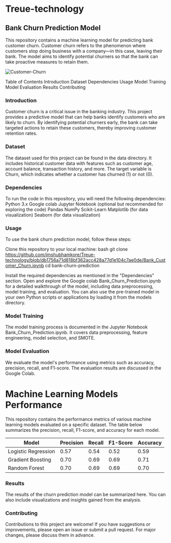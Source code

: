 # Treue-technology

## Bank Churn Prediction Model
This repository contains a machine learning model for predicting bank customer churn. Customer churn refers to the phenomenon where customers stop doing business with a company—in this case, leaving their bank. The model aims to identify potential churners so that the bank can take proactive measures to retain them.

![Customer-Churn](https://github.com/imshubhamkore/Treue-technology-Bank-Churn/assets/128685230/95c73d8a-25ad-4355-94cd-50829d9c1350)


Table of Contents
Introduction
Dataset
Dependencies
Usage
Model Training
Model Evaluation
Results
Contributing


### Introduction
Customer churn is a critical issue in the banking industry. This project provides a predictive model that can help banks identify customers who are likely to churn. By identifying potential churners early, the bank can take targeted actions to retain these customers, thereby improving customer retention rates.

### Dataset
The dataset used for this project can be found in the data directory. It includes historical customer data with features such as customer age, account balance, transaction history, and more. The target variable is Churn, which indicates whether a customer has churned (1) or not (0).

### Dependencies
To run the code in this repository, you will need the following dependencies:
Python 3.x
Google colab
Jupyter Notebook (optional but recommended for exploring the code)
Pandas
NumPy
Scikit-Learn
Matplotlib (for data visualization)
Seaborn (for data visualization)

### Usage
To use the bank churn prediction model, follow these steps:

Clone this repository to your local machine:
bash
git clone https://github.com/imshubhamkore/Treue-technology/blob/db1756a71d818bf362acc428a77d1e104c7ae0de/Bank_Customer_Churn.ipynb
cd bank-churn-prediction

Install the required dependencies as mentioned in the "Dependencies" section.
Open and explore the Google colab Bank_Churn_Prediction.ipynb for a detailed walkthrough of the model, including data preprocessing, model training, and evaluation.
You can also use the pre-trained model in your own Python scripts or applications by loading it from the models directory.

### Model Training
The model training process is documented in the Jupyter Notebook Bank_Churn_Prediction.ipynb. It covers data preprocessing, feature engineering, model selection, and SMOTE.

### Model Evaluation
We evaluate the model's performance using metrics such as accuracy, precision, recall, and F1-score. The evaluation results are discussed in the Google Colab.

# Machine Learning Models Performance

This repository contains the performance metrics of various machine learning models evaluated on a specific dataset. The table below summarizes the precision, recall, F1-score, and accuracy for each model.

| **Model**               | **Precision** | **Recall** | **F1-Score** | **Accuracy** |
|-------------------------|---------------|------------|--------------|--------------|
| Logistic Regression     | 0.57          | 0.54       | 0.52         | 0.59         |
| Gradient Boosting       | 0.70          | 0.69       | 0.69         | 0.71         |
| Random Forest           | 0.70          | 0.69       | 0.69         | 0.70         |


### Results
The results of the churn prediction model can be summarized here. You can also include visualizations and insights gained from the analysis.

### Contributing
Contributions to this project are welcome! If you have suggestions or improvements, please open an issue or submit a pull request. For major changes, please discuss them in advance.
